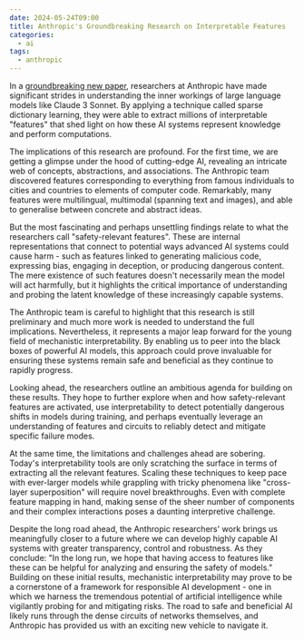 ```yaml
---
date: 2024-05-24T09:00
title: Anthropic's Groundbreaking Research on Interpretable Features
categories:
  - ai
tags:
  - anthropic
---
```

In a [groundbreaking new paper](https://transformer-circuits.pub/2024/scaling-monosemanticity/index.html), researchers at Anthropic have made significant strides in understanding the inner workings of large language models like Claude 3 Sonnet. By applying a technique called sparse dictionary learning, they were able to extract millions of interpretable "features" that shed light on how these AI systems represent knowledge and perform computations.

The implications of this research are profound. For the first time, we are getting a glimpse under the hood of cutting-edge AI, revealing an intricate web of concepts, abstractions, and associations. The Anthropic team discovered features corresponding to everything from famous individuals to cities and countries to elements of computer code. Remarkably, many features were multilingual, multimodal (spanning text and images), and able to generalise between concrete and abstract ideas.

But the most fascinating and perhaps unsettling findings relate to what the researchers call "safety-relevant features". These are internal representations that connect to potential ways advanced AI systems could cause harm - such as features linked to generating malicious code, expressing bias, engaging in deception, or producing dangerous content. The mere existence of such features doesn't necessarily mean the model will act harmfully, but it highlights the critical importance of understanding and probing the latent knowledge of these increasingly capable systems.

The Anthropic team is careful to highlight that this research is still preliminary and much more work is needed to understand the full implications. Nevertheless, it represents a major leap forward for the young field of mechanistic interpretability. By enabling us to peer into the black boxes of powerful AI models, this approach could prove invaluable for ensuring these systems remain safe and beneficial as they continue to rapidly progress.

Looking ahead, the researchers outline an ambitious agenda for building on these results. They hope to further explore when and how safety-relevant features are activated, use interpretability to detect potentially dangerous shifts in models during training, and perhaps eventually leverage an understanding of features and circuits to reliably detect and mitigate specific failure modes.

At the same time, the limitations and challenges ahead are sobering. Today's interpretability tools are only scratching the surface in terms of extracting all the relevant features. Scaling these techniques to keep pace with ever-larger models while grappling with tricky phenomena like "cross-layer superposition" will require novel breakthroughs. Even with complete feature mapping in hand, making sense of the sheer number of components and their complex interactions poses a daunting interpretive challenge.

Despite the long road ahead, the Anthropic researchers' work brings us meaningfully closer to a future where we can develop highly capable AI systems with greater transparency, control and robustness. As they conclude: "In the long run, we hope that having access to features like these can be helpful for analyzing and ensuring the safety of models." Building on these initial results, mechanistic interpretability may prove to be a cornerstone of a framework for responsible AI development - one in which we harness the tremendous potential of artificial intelligence while vigilantly probing for and mitigating risks. The road to safe and beneficial AI likely runs through the dense circuits of networks themselves, and Anthropic has provided us with an exciting new vehicle to navigate it.